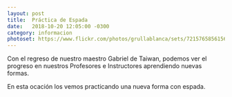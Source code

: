 ```yaml
---
layout: post
title:  Práctica de Espada
date:   2018-10-20 12:05:00 -0300
category: informacion
photoset: https://www.flickr.com/photos/grullablanca/sets/72157658561561028
---
```


Con el regreso de nuestro maestro Gabriel de Taiwan, podemos ver el progreso en nuestros Profesores e Instructores aprendiendo nuevas formas.

En esta ocación los vemos practicando una nueva forma con espada.


